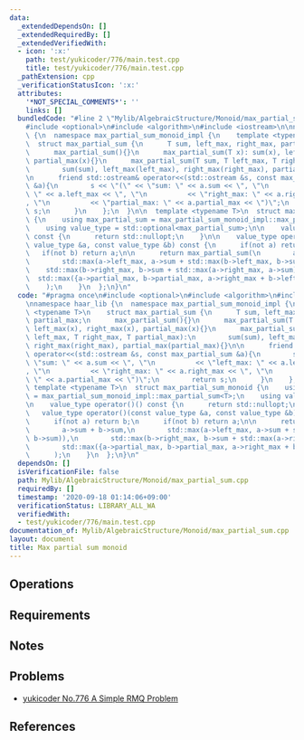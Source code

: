 ```yaml
---
data:
  _extendedDependsOn: []
  _extendedRequiredBy: []
  _extendedVerifiedWith:
  - icon: ':x:'
    path: test/yukicoder/776/main.test.cpp
    title: test/yukicoder/776/main.test.cpp
  _pathExtension: cpp
  _verificationStatusIcon: ':x:'
  attributes:
    '*NOT_SPECIAL_COMMENTS*': ''
    links: []
  bundledCode: "#line 2 \"Mylib/AlgebraicStructure/Monoid/max_partial_sum.cpp\"\n\
    #include <optional>\n#include <algorithm>\n#include <iostream>\n\nnamespace haar_lib\
    \ {\n  namespace max_partial_sum_monoid_impl {\n    template <typename T>\n  \
    \  struct max_partial_sum {\n      T sum, left_max, right_max, partial_max;\n\
    \      max_partial_sum(){}\n      max_partial_sum(T x): sum(x), left_max(x), right_max(x),\
    \ partial_max(x){}\n      max_partial_sum(T sum, T left_max, T right_max, T partial_max):\n\
    \        sum(sum), left_max(left_max), right_max(right_max), partial_max(partial_max){}\n\
    \n      friend std::ostream& operator<<(std::ostream &s, const max_partial_sum\
    \ &a){\n        s << \"(\" << \"sum: \" << a.sum << \", \"\n          << \"left_max:\
    \ \" << a.left_max << \", \"\n          << \"right_max: \" << a.right_max << \"\
    , \"\n          << \"partial_max: \" << a.partial_max << \")\";\n        return\
    \ s;\n      }\n    };\n  }\n\n  template <typename T>\n  struct max_partial_sum_monoid\
    \ {\n    using max_partial_sum = max_partial_sum_monoid_impl::max_partial_sum<T>;\n\
    \    using value_type = std::optional<max_partial_sum>;\n\n    value_type operator()()\
    \ const {\n      return std::nullopt;\n    }\n\n    value_type operator()(const\
    \ value_type &a, const value_type &b) const {\n      if(not a) return b;\n   \
    \   if(not b) return a;\n\n      return max_partial_sum(\n        a->sum + b->sum,\n\
    \        std::max(a->left_max, a->sum + std::max(b->left_max, b->sum)),\n    \
    \    std::max(b->right_max, b->sum + std::max(a->right_max, a->sum)),\n      \
    \  std::max({a->partial_max, b->partial_max, a->right_max + b->left_max})\n  \
    \    );\n    }\n  };\n}\n"
  code: "#pragma once\n#include <optional>\n#include <algorithm>\n#include <iostream>\n\
    \nnamespace haar_lib {\n  namespace max_partial_sum_monoid_impl {\n    template\
    \ <typename T>\n    struct max_partial_sum {\n      T sum, left_max, right_max,\
    \ partial_max;\n      max_partial_sum(){}\n      max_partial_sum(T x): sum(x),\
    \ left_max(x), right_max(x), partial_max(x){}\n      max_partial_sum(T sum, T\
    \ left_max, T right_max, T partial_max):\n        sum(sum), left_max(left_max),\
    \ right_max(right_max), partial_max(partial_max){}\n\n      friend std::ostream&\
    \ operator<<(std::ostream &s, const max_partial_sum &a){\n        s << \"(\" <<\
    \ \"sum: \" << a.sum << \", \"\n          << \"left_max: \" << a.left_max << \"\
    , \"\n          << \"right_max: \" << a.right_max << \", \"\n          << \"partial_max:\
    \ \" << a.partial_max << \")\";\n        return s;\n      }\n    };\n  }\n\n \
    \ template <typename T>\n  struct max_partial_sum_monoid {\n    using max_partial_sum\
    \ = max_partial_sum_monoid_impl::max_partial_sum<T>;\n    using value_type = std::optional<max_partial_sum>;\n\
    \n    value_type operator()() const {\n      return std::nullopt;\n    }\n\n \
    \   value_type operator()(const value_type &a, const value_type &b) const {\n\
    \      if(not a) return b;\n      if(not b) return a;\n\n      return max_partial_sum(\n\
    \        a->sum + b->sum,\n        std::max(a->left_max, a->sum + std::max(b->left_max,\
    \ b->sum)),\n        std::max(b->right_max, b->sum + std::max(a->right_max, a->sum)),\n\
    \        std::max({a->partial_max, b->partial_max, a->right_max + b->left_max})\n\
    \      );\n    }\n  };\n}\n"
  dependsOn: []
  isVerificationFile: false
  path: Mylib/AlgebraicStructure/Monoid/max_partial_sum.cpp
  requiredBy: []
  timestamp: '2020-09-18 01:14:06+09:00'
  verificationStatus: LIBRARY_ALL_WA
  verifiedWith:
  - test/yukicoder/776/main.test.cpp
documentation_of: Mylib/AlgebraicStructure/Monoid/max_partial_sum.cpp
layout: document
title: Max partial sum monoid
---
```


## Operations

## Requirements

## Notes

## Problems

- [yukicoder No.776 A Simple RMQ Problem](https://yukicoder.me/problems/no/776)

## References

